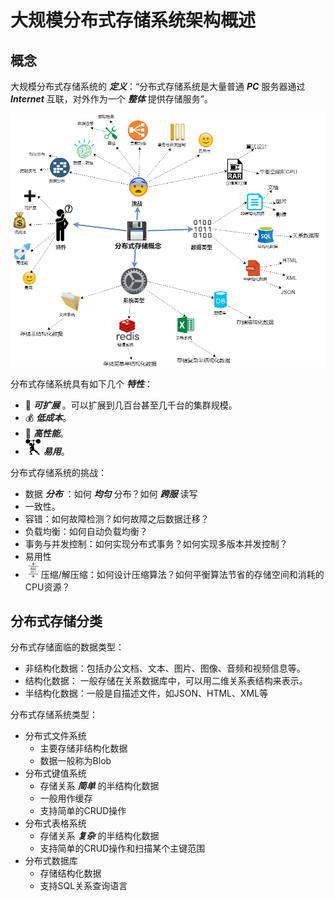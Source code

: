 # 大规模分布式存储系统架构概述

## 概念
大规模分布式存储系统的 ***定义***：“分布式存储系统是大量普通 ***PC*** 服务器通过 ***Internet*** 互联，对外作为一个 ***整体*** 提供存储服务”。

<img src="./img/分布式存储架构-01概念.png">

分布式存储系统具有如下几个 ***特性***：
  * :balloon: ***可扩展*** 。可以扩展到几百台甚至几千台的集群规模。
  * :moneybag: ***低成本***。
  * :rocket: ***高性能***。
  * <img src="./img/容易 轻而易举.png" width="25px" height="25px"/> ***易用***。

分布式存储系统的挑战：
  * 数据 ***分布*** ：如何 ***均匀*** 分布？如何 ***跨服*** 读写
  * 一致性。
  * 容错：如何故障检测？如何故障之后数据迁移？
  * 负载均衡：如何自动负载均衡？
  * 事务与并发控制：如何实现分布式事务？如何实现多版本并发控制？
  * 易用性
  * <img src="./img/压缩.png" width="25px" height="25px"/>压缩/解压缩：如何设计压缩算法？如何平衡算法节省的存储空间和消耗的CPU资源？

## 分布式存储分类 
  
分布式存储面临的数据类型：
  * 非结构化数据：包括办公文档、文本、图片、图像、音频和视频信息等。
  * 结构化数据： 一般存储在关系数据库中，可以用二维关系表结构来表示。
  * 半结构化数据：一般是自描述文件，如JSON、HTML、XML等

分布式存储系统类型：
  * 分布式文件系统
    * 主要存储非结构化数据
    * 数据一般称为Blob
  * 分布式键值系统
    * 存储关系 ***简单*** 的半结构化数据
    * 一般用作缓存
    * 支持简单的CRUD操作
  * 分布式表格系统
    * 存储关系 ***复杂*** 的半结构化数据
    * 支持简单的CRUD操作和扫描某个主键范围
  * 分布式数据库
    * 存储结构化数据
    * 支持SQL关系查询语言